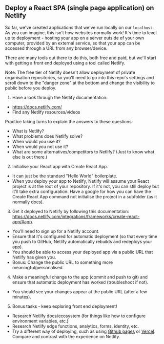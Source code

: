 ## Deploy a React SPA (single page application) on Netlify

So far, we've created applications that we've run locally on our `localhost`. As you can imagine, this isn't how websites normally work! It's time to level up to deployment - hosting your app on a server outside of your own computer, provided by an external service, so that your app can be accessed through a URL from any browser/device. 

There are many tools out there to do this, both free and paid, but we'll start with getting a front end deployed using a tool called Netlify.

Note: The free tier of Netlify doesn't allow deployment of private organisation repositories, so you'll need to go into this repo's settings and scroll down to the "danger zone" at the bottom and change the visibility to public before you deploy.

1. Have a look through the Netlify documentation:
 - https://docs.netlify.com/
 - Find any Netlify resources/videos
 
Practice taking turns to explain the answers to these questions:
 - What is Netlify?
 - What problems does Netlify solve?
 - When would you use it?
 - When would you not use it?
 - What are some alternatives/competitors to Netlify? (Just to know what else is out there.)

2. Initialise your React app with Create React App. 
 - It can just be the standard "Hello World" boilerplate.
 - When you deploy your app to Netlify, Netlify will assume your React project is at the root of your repository. If it's not, you can still deploy but it'll take extra configuration. Have a google for how you can have the Create React App command not initialise the project in a subfolder (as it normally does).

3. Get it deployed to Netlify by following this documentation: https://docs.netlify.com/integrations/frameworks/create-react-app/#app.
 - You'll need to sign up for a Netlify account.
 - Ensure that it's configured for automatic deployment (so that every time you push to GitHub, Netlify automatically rebuilds and redeploys your app).
 - You should be able to access your deployed app via a public URL that Netlify has given you.
 - Bonus: Change the public URL to something more meaningful/personalised.

4. Make a meaningful change to the app (commit and push to git) and ensure that automatic deployment has worked (troubleshoot if not).
 - You should see your changes appear at the public URL (after a few minutes).

5. Bonus tasks - keep exploring front end deployment! 
 - Research Netlify docs/ecosystem (for things like how to configure environment variables, etc.)
 - Research Netlify edge functions, analytics, forms, identity, etc.
 - Try a different way of deploying, such as using [Github pages](https://pages.github.com/) or [Vercel](https://vercel.com/docs). Compare and contrast with the experience on Netlify.
